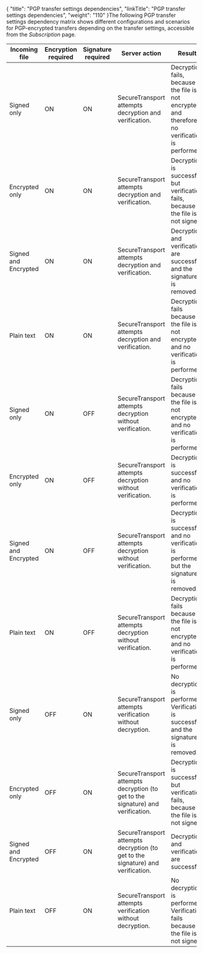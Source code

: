 {
    "title": "PGP transfer settings dependencies",
    "linkTitle": "PGP transfer settings dependencies",
    "weight": "110"
}The following PGP transfer settings dependency matrix shows different configurations and scenarios for PGP-encrypted transfers depending on the transfer settings, accessible from the *Subscription* page.

<table>
   <thead>
      <tr>
<th class="HeadE-Column1-Header1">Incoming file         </th>
<th class="HeadE-Column1-Header1">Encryption required         </th>
<th class="HeadE-Column1-Header1">Signature required         </th>
<th class="HeadE-Column1-Header1">Server action         </th>
<th class="HeadE-Column1-Header1">Result         </th>
<th class="HeadD-Column1-Header1">Transfer status         </th>
      </tr>
   </thead>
   <tbody>
      <tr>
         <td>Signed only         </td>
         <td>ON         </td>
         <td>ON         </td>
         <td><span class="mc-variable axway_variables.Component_Short_Name variable">SecureTransport</span> attempts decryption and verification.         </td>
         <td>Decryption fails, because the file is not encrypted, and therefore no verification is performed.         </td>
         <td>Unsuccessful         </td>
      </tr>
      <tr>
         <td>Encrypted only         </td>
         <td>ON         </td>
         <td>ON         </td>
         <td><span class="mc-variable axway_variables.Component_Short_Name variable">SecureTransport</span> attempts decryption and verification.         </td>
         <td>Decryption is successful, but verification fails, because the file is not signed.         </td>
         <td>Unsuccessful         </td>
      </tr>
      <tr>
         <td>Signed and Encrypted         </td>
         <td>ON         </td>
         <td>ON         </td>
         <td><span class="mc-variable axway_variables.Component_Short_Name variable">SecureTransport</span> attempts decryption and verification.         </td>
         <td>Decryption and verification are successful, and the signature is removed.         </td>
         <td>Successful         </td>
      </tr>
      <tr>
         <td>Plain text         </td>
         <td>ON         </td>
         <td>ON         </td>
         <td><span class="mc-variable axway_variables.Component_Short_Name variable">SecureTransport</span> attempts decryption and verification.         </td>
         <td>Decryption fails because the file is not encrypted, and no verification is performed.         </td>
         <td>Unsuccessful         </td>
      </tr>
      <tr>
         <td>Signed only         </td>
         <td>ON         </td>
         <td>OFF         </td>
         <td><span class="mc-variable axway_variables.Component_Short_Name variable">SecureTransport</span> attempts decryption without verification.         </td>
         <td>Decryption fails because the file is not encrypted, and no verification is performed.         </td>
         <td>Unsuccessful         </td>
      </tr>
      <tr>
         <td>Encrypted only         </td>
         <td>ON         </td>
         <td>OFF         </td>
         <td><span class="mc-variable axway_variables.Component_Short_Name variable">SecureTransport</span> attempts decryption without verification.         </td>
         <td>Decryption is successful, and no verification is performed.         </td>
         <td>Successful         </td>
      </tr>
      <tr>
         <td>Signed and Encrypted         </td>
         <td>ON         </td>
         <td>OFF         </td>
         <td><span class="mc-variable axway_variables.Component_Short_Name variable">SecureTransport</span> attempts decryption without verification.         </td>
         <td>Decryption is successful, and no verification is performed, but the signature is removed.         </td>
         <td>Successful         </td>
      </tr>
      <tr>
         <td>Plain text         </td>
         <td>ON         </td>
         <td>OFF         </td>
         <td><span class="mc-variable axway_variables.Component_Short_Name variable">SecureTransport</span> attempts decryption without verification.         </td>
         <td>Decryption fails because the file is not encrypted, and no verification is performed.         </td>
         <td>Unsuccessful         </td>
      </tr>
      <tr>
         <td>Signed only         </td>
         <td>OFF         </td>
         <td>ON         </td>
         <td><span class="mc-variable axway_variables.Component_Short_Name variable">SecureTransport</span> attempts verification without decryption.         </td>
         <td>No decryption is performed. Verification is successful and the signature is removed.         </td>
         <td>Successful         </td>
      </tr>
      <tr>
         <td>Encrypted only         </td>
         <td>OFF         </td>
         <td>ON         </td>
         <td><span class="mc-variable axway_variables.Component_Short_Name variable">SecureTransport</span> attempts decryption (to get to the signature) and verification.         </td>
         <td>Decryption is successful, but verification fails, because the file is not signed.         </td>
         <td>Unsuccessful         </td>
      </tr>
      <tr>
         <td>Signed and Encrypted         </td>
         <td>OFF         </td>
         <td>ON         </td>
         <td><span class="mc-variable axway_variables.Component_Short_Name variable">SecureTransport</span> attempts decryption (to get to the signature) and verification.         </td>
         <td>Decryption and verification are successful.         </td>
         <td>Successful         </td>
      </tr>
      <tr>
         <td>Plain text         </td>
         <td>OFF         </td>
         <td>ON         </td>
         <td><span class="mc-variable axway_variables.Component_Short_Name variable">SecureTransport</span> attempts verification without decryption.         </td>
         <td>No decryption is performed. Verification fails because the file is not signed.         </td>
         <td>Unsuccessful         </td>
      </tr>
   </tbody>
</table>
